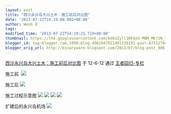 ```yaml
---
layout: post
title: "西沙永兴岛大兴土木：施工前后对比图"
date: '2013-07-22T14:19:00.002+08:00'
author: Wenh Q
tags:
modified_time: '2013-07-22T14:19:21.719+08:00'
thumbnail: https://lh4.googleusercontent.com/kebSZyll1RF9zU-MNM_MK7zN_tcCd3LrYHvAa1L5uoxdn68M-qul2Lf9pKc0_9RWo6KRxHMgdSNgeCr_Qr9dVWTGQ9RMAmEh-dkF1VyeT7q0Z8u6cv4=s72-c
blogger_id: tag:blogger.com,1999:blog-4961947611491238191.post-6751279485658348572
blogger_orig_url: http://binaryware.blogspot.com/2013/07/blog-post_806.html
---
```

[
西沙永兴岛大兴土木：施工前后对比图](http://blog.china.com/u/060604/863/201206/9766700.html)
于 12-6-12 通过 [王者回归-专栏](http://blog.china.com/u/060604/863/)

施工前
 ![](https://lh4.googleusercontent.com/kebSZyll1RF9zU-MNM_MK7zN_tcCd3LrYHvAa1L5uoxdn68M-qul2Lf9pKc0_9RWo6KRxHMgdSNgeCr_Qr9dVWTGQ9RMAmEh-dkF1VyeT7q0Z8u6cv4)



施工后
![](https://lh5.googleusercontent.com/AWLUSYbnxqr8qX9sRcSoxkUsdS-v_EbDSUK0zERjdYWiS2p3FkPIQXWX9sIZAb_4qvdCjuCeBptqnjszo5fxmTyYklJEx27lyUKOFHpsd3XPm6pYo_g)





施工过程示意图
![](https://lh5.googleusercontent.com/qph8C5BFiry8QNii4L7C-GFgXwc7Sa9JN2YfFI11ItVpSvRDx9qgMwq7twXixvPTOhumbvt6d03jpyq0_uzInTdN3xnJIFQ6GO0N63iswvUObxkGNs4)
![](https://lh5.googleusercontent.com/brDpcKhIUPAo0GVDSxgt9AsZtUOzv3kwfHyqQIecKb3Ui8uHLoFxzC9RuZ0l_J98TRPd-dSZLC07_ohUSAdLaeDOTwBEwzxh2A4pNwZZb6zql2I9-D8)
![](https://lh6.googleusercontent.com/JbRwvzfT-GymAkaEvI8GOsNNG41_y4XtXF1LCHEJttdTJ0yji-_mvd5Y-u4QMGuxmuiJl915d9xX6o8SA4-zc920bmeFdta4DHYsgju3fCsPdOMg_80)
![](https://lh4.googleusercontent.com/uszN04d0xhr93lcpACARhq4jOhtufO0pq2iMggL_dRqWlt9-8NFY6xQILZQO-acf8fV6NRl5dahakfOih90CkHKBzQwUr49OpZUreQc6Gqrd3j3qyXg)



扩建后的永兴岛机场
![](https://lh4.googleusercontent.com/jrpoG-SZigQUWPSiMB5tLChGP2aP5r-tPOJqi2ptm2hlJ0nBqTWwnOQiSFOOGC_ksdB9Pi9P4bntUjF69aeiFEhIfq1_n9ZUtawBXtxoHz8vnt520Ps)
